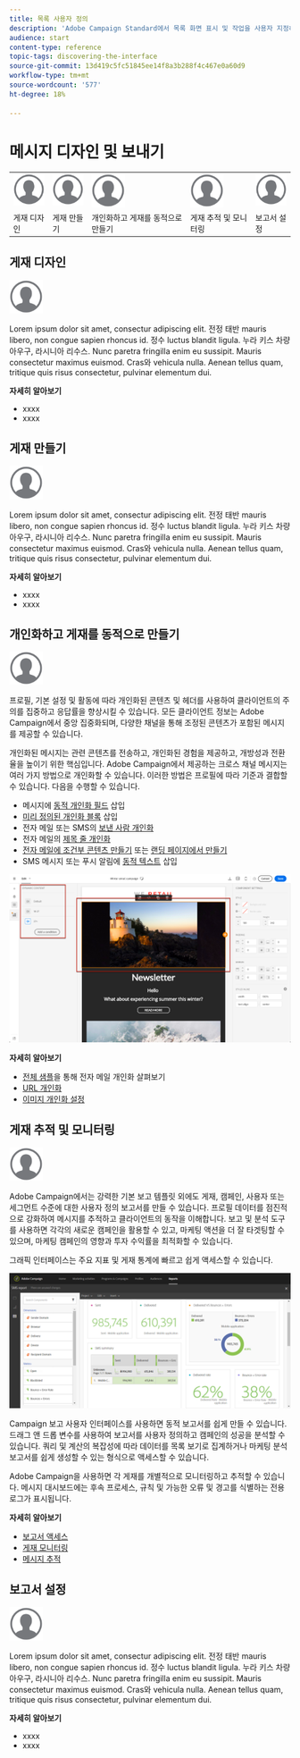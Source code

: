 ```yaml
---
title: 목록 사용자 정의
description: 'Adobe Campaign Standard에서 목록 화면 표시 및 작업을 사용자 지정하는 방법: 요소 정렬, 필터링, 삭제 또는 복제. 화면에 지정된 하나 또는 여러 리소스의 요소가 표시됩니다.'
audience: start
content-type: reference
topic-tags: discovering-the-interface
source-git-commit: 13d419c5fc51845ee14f8a3b288f4c467e0a60d9
workflow-type: tm+mt
source-wordcount: '577'
ht-degree: 18%

---
```



# 메시지 디자인 및 보내기

<table>
<tr>
    <td valign="top">
        <a href="../../start/using/work-with-audiences.md"><img width="60px" alt="조건" src="assets/icon_profile.svg"/></a>
    </td>
    <td valign="top">
        <a href="../../api/using/creating-a-service.md"><img width="60px" alt="조건" src="assets/icon_profile.svg"/></a>
    </td>
    <td valign="top">
        <a href="../../api/using/interacting-with-custom-resources.md"><img width="60px" alt="조건" src="assets/icon_profile.svg"/></a>
    </td>
    <td valign="top">
        <a href="../../api/using/interacting-with-marketing-history.md"><img width="60px" alt="조건" src="assets/icon_profile.svg"/></a>
    </td>
    <td valign="top">
        <a href="../../api/using/interacting-with-marketing-history.md"><img width="60px" alt="조건" src="assets/icon_profile.svg"/></a>
    </td>
</tr>
<tr>
<td>게재 디자인</td>
<td>게재 만들기</td>
<td>개인화하고 게재를 동적으로 만들기</td>
<td>게재 추적 및 모니터링</td>
<td>보고서 설정</td>
</tr>
</table>

## 게재 디자인

<img width="60px" alt="조건" src="assets/icon_profile.svg"/>

Lorem ipsum dolor sit amet, consectur adipiscing elit. 전정 태반 mauris libero, non congue sapien rhoncus id. 정수 luctus blandit ligula. 누라 키스 차량 아우구, 라시니아 리수스. Nunc paretra fringilla enim eu sussipit. Mauris consectetur maximus euismod. Cras와 vehicula nulla. Aenean tellus quam, tritique quis risus consectetur, pulvinar elementum dui.

**자세히 알아보기**

* xxxx
* xxxx

## 게재 만들기

<img width="60px" alt="조건" src="assets/icon_profile.svg"/>

Lorem ipsum dolor sit amet, consectur adipiscing elit. 전정 태반 mauris libero, non congue sapien rhoncus id. 정수 luctus blandit ligula. 누라 키스 차량 아우구, 라시니아 리수스. Nunc paretra fringilla enim eu sussipit. Mauris consectetur maximus euismod. Cras와 vehicula nulla. Aenean tellus quam, tritique quis risus consectetur, pulvinar elementum dui.

**자세히 알아보기**

* xxxx
* xxxx

## 개인화하고 게재를 동적으로 만들기

<img width="60px" alt="조건" src="assets/icon_profile.svg"/>

프로필, 기본 설정 및 활동에 따라 개인화된 콘텐츠 및 헤더를 사용하여 클라이언트의 주의를 집중하고 응답률을 향상시킬 수 있습니다. 모든 클라이언트 정보는 Adobe Campaign에서 중앙 집중화되며, 다양한 채널을 통해 조정된 콘텐츠가 포함된 메시지를 제공할 수 있습니다.

개인화된 메시지는 관련 콘텐츠를 전송하고, 개인화된 경험을 제공하고, 개방성과 전환율을 높이기 위한 핵심입니다. Adobe Campaign에서 제공하는 크로스 채널 메시지는 여러 가지 방법으로 개인화할 수 있습니다. 이러한 방법은 프로필에 따라 기준과 결합할 수 있습니다. 다음을 수행할 수 있습니다.

* 메시지에 [동적 개인화 필드](../../designing/using/personalization.md#inserting-a-personalization-field) 삽입
* [미리 정의된 개인화 블록](../../designing/using/personalization.md#adding-a-content-block) 삽입
* 전자 메일 또는 SMS의 [보낸 사람 개인화](../../designing/using/subject-line.md)
* 전자 메일의 [제목 줄 개인화](../../designing/using/subject-line.md)
* [전자 메일에 조건부 콘텐츠 만들기](../../designing/using/personalization.md#defining-dynamic-content-in-an-email) 또는 [랜딩 페이지에서 만들기](../../channels/using/designing-a-landing-page.md#defining-dynamic-content-in-a-landing-page)
* SMS 메시지 또는 푸시 알림에 [동적 텍스트](../../channels/using/defining-dynamic-text.md) 삽입

![](assets/delivery_content_43.png)

**자세히 알아보기**

* [전체 샘플](../../designing/using/personalization.md#example-email-personalization)을 통해 전자 메일 개인화 살펴보기
* [URL 개인화](../../designing/using/personalization.md#personalizing-urls)
* [이미지 개인화 설정](../../designing/using/personalization.md#personalizing-an-image-source)

## 게재 추적 및 모니터링

<img width="60px" alt="조건" src="assets/icon_profile.svg"/>

Adobe Campaign에서는 강력한 기본 보고 템플릿 외에도 게재, 캠페인, 사용자 또는 세그먼트 수준에 대한 사용자 정의 보고서를 만들 수 있습니다. 프로필 데이터를 점진적으로 강화하여 메시지를 추적하고 클라이언트의 동작을 이해합니다. 보고 및 분석 도구를 사용하면 각각의 새로운 캠페인을 활용할 수 있고, 마케팅 액션을 더 잘 타겟팅할 수 있으며, 마케팅 캠페인의 영향과 투자 수익률을 최적화할 수 있습니다.

그래픽 인터페이스는 주요 지표 및 게재 통계에 빠르고 쉽게 액세스할 수 있습니다.

![](assets/dynamic_report_intro.png)

Campaign 보고 사용자 인터페이스를 사용하면 동적 보고서를 쉽게 만들 수 있습니다. 드래그 앤 드롭 변수를 사용하여 보고서를 사용자 정의하고 캠페인의 성공을 분석할 수 있습니다. 쿼리 및 계산의 복잡성에 따라 데이터를 목록 보기로 집계하거나 마케팅 분석 보고서를 쉽게 생성할 수 있는 형식으로 액세스할 수 있습니다.

Adobe Campaign을 사용하면 각 게재를 개별적으로 모니터링하고 추적할 수 있습니다. 메시지 대시보드에는 후속 프로세스, 규칙 및 가능한 오류 및 경고를 식별하는 전용 로그가 표시됩니다.


**자세히 알아보기**

* [보고서 액세스](../../reporting/using/about-dynamic-reports.md)
* [게재 모니터링](../../sending/using/monitoring-a-delivery.md)
* [메시지 추적](../../sending/using/tracking-messages.md)

## 보고서 설정

<img width="60px" alt="조건" src="assets/icon_profile.svg"/>

Lorem ipsum dolor sit amet, consectur adipiscing elit. 전정 태반 mauris libero, non congue sapien rhoncus id. 정수 luctus blandit ligula. 누라 키스 차량 아우구, 라시니아 리수스. Nunc paretra fringilla enim eu sussipit. Mauris consectetur maximus euismod. Cras와 vehicula nulla. Aenean tellus quam, tritique quis risus consectetur, pulvinar elementum dui.

**자세히 알아보기**

* xxxx
* xxxx
